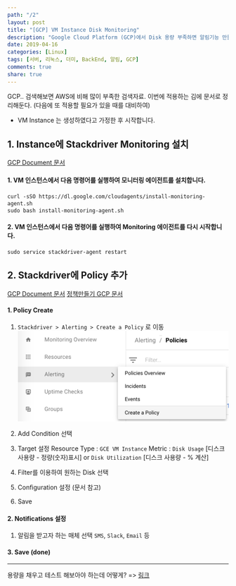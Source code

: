 ```yaml
---
path: "/2"
layout: post
title: "[GCP] VM Instance Disk Monitoring"
description: "Google Cloud Platform (GCP)에서 Disk 용량 부족하면 알림기능 만들기"
date: 2019-04-16
categories: [Linux]
tags: [서버, 리눅스, 더미, BackEnd, 알림, GCP]
comments: true
share: true
---
```


GCP.. 검색해보면 AWS에 비해 많이 부족한 검색자료. 이번에 적용하는 김에 문서로 정리해둔다.
(다음에 또 적용할 필요가 있을 때를 대비하여)

* VM Instance 는 생성하였다고 가정한 후 시작합니다.


## 1. Instance에 Stackdriver Monitoring 설치

[GCP Document 문서](https://cloud.google.com/monitoring/agent/install-agent?hl=ko)

#### 1. VM 인스턴스에서 다음 명령어를 실행하여 모니터링 에이전트를 설치합니다.

```console
curl -sSO https://dl.google.com/cloudagents/install-monitoring-agent.sh
sudo bash install-monitoring-agent.sh
```

#### 2. VM 인스턴스에서 다음 명령어를 실행하여 Monitoring 에이전트를 다시 시작합니다.

```console
sudo service stackdriver-agent restart
```


## 2. Stackdriver에 Policy 추가

[GCP Document 문서](https://cloud.google.com/monitoring/alerts/)
[정책만들기 GCP 문서](https://cloud.google.com/stackdriver/pricing#alert-usage)

#### 1. Policy Create

1. `Stackdriver > Alerting > Create a Policy` 로 이동
![image](/images/post_1/img_1.png)

2. Add Condition 선택

3. Target 설정
   Resource Type : `GCE VM Instance`
   Metric : `Disk Usage` [디스크 사용량 - 정량(숫자)표시] or
   			`Disk Utilization` [디스크 사용량 - % 계산]

4. Filter를 이용하여 원하는 Disk 선택

5. Configuration 설정 (문서 참고)

6. Save

#### 2. Notifications 설정

1. 알림을 받고자 하는 매체 선택
   `SMS`, `Slack`, `Email` 등

#### 3. Save (done)



---

용량을 채우고 테스트 해보아야 하는데 어떻게? => [링크](/2019-04-15/Linux-%E1%84%83%E1%85%A5%E1%84%86%E1%85%B5%E1%84%91%E1%85%A1%E1%84%8B%E1%85%B5%E1%86%AF-%E1%84%86%E1%85%A1%E1%86%AB%E1%84%83%E1%85%B3%E1%86%AF%E1%84%80%E1%85%B5/)